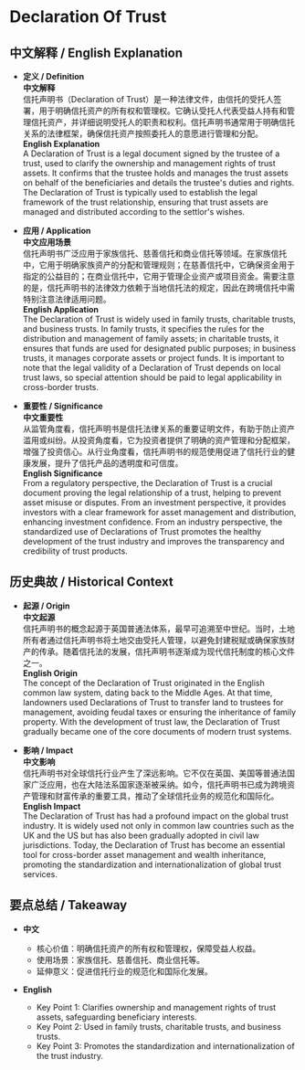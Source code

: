# Declaration Of Trust

## 中文解释 / English Explanation

* **定义 / Definition**  
  **中文解释**  
  信托声明书（Declaration of Trust）是一种法律文件，由信托的受托人签署，用于明确信托资产的所有权和管理权。它确认受托人代表受益人持有和管理信托资产，并详细说明受托人的职责和权利。信托声明书通常用于明确信托关系的法律框架，确保信托资产按照委托人的意愿进行管理和分配。  
  **English Explanation**  
  A Declaration of Trust is a legal document signed by the trustee of a trust, used to clarify the ownership and management rights of trust assets. It confirms that the trustee holds and manages the trust assets on behalf of the beneficiaries and details the trustee's duties and rights. The Declaration of Trust is typically used to establish the legal framework of the trust relationship, ensuring that trust assets are managed and distributed according to the settlor's wishes.

* **应用 / Application**  
  **中文应用场景**  
  信托声明书广泛应用于家族信托、慈善信托和商业信托等领域。在家族信托中，它用于明确家族资产的分配和管理规则；在慈善信托中，它确保资金用于指定的公益目的；在商业信托中，它用于管理企业资产或项目资金。需要注意的是，信托声明书的法律效力依赖于当地信托法的规定，因此在跨境信托中需特别注意法律适用问题。  
  **English Application**  
  The Declaration of Trust is widely used in family trusts, charitable trusts, and business trusts. In family trusts, it specifies the rules for the distribution and management of family assets; in charitable trusts, it ensures that funds are used for designated public purposes; in business trusts, it manages corporate assets or project funds. It is important to note that the legal validity of a Declaration of Trust depends on local trust laws, so special attention should be paid to legal applicability in cross-border trusts.

* **重要性 / Significance**  
  **中文重要性**  
  从监管角度看，信托声明书是信托法律关系的重要证明文件，有助于防止资产滥用或纠纷。从投资角度看，它为投资者提供了明确的资产管理和分配框架，增强了投资信心。从行业角度看，信托声明书的规范使用促进了信托行业的健康发展，提升了信托产品的透明度和可信度。  
  **English Significance**  
  From a regulatory perspective, the Declaration of Trust is a crucial document proving the legal relationship of a trust, helping to prevent asset misuse or disputes. From an investment perspective, it provides investors with a clear framework for asset management and distribution, enhancing investment confidence. From an industry perspective, the standardized use of Declarations of Trust promotes the healthy development of the trust industry and improves the transparency and credibility of trust products.

## 历史典故 / Historical Context

* **起源 / Origin**  
  **中文起源**  
  信托声明书的概念起源于英国普通法体系，最早可追溯至中世纪。当时，土地所有者通过信托声明书将土地交由受托人管理，以避免封建税赋或确保家族财产的传承。随着信托法的发展，信托声明书逐渐成为现代信托制度的核心文件之一。  
  **English Origin**  
  The concept of the Declaration of Trust originated in the English common law system, dating back to the Middle Ages. At that time, landowners used Declarations of Trust to transfer land to trustees for management, avoiding feudal taxes or ensuring the inheritance of family property. With the development of trust law, the Declaration of Trust gradually became one of the core documents of modern trust systems.

* **影响 / Impact**  
  **中文影响**  
  信托声明书对全球信托行业产生了深远影响。它不仅在英国、美国等普通法国家广泛应用，也在大陆法系国家逐渐被采纳。如今，信托声明书已成为跨境资产管理和财富传承的重要工具，推动了全球信托业务的规范化和国际化。  
  **English Impact**  
  The Declaration of Trust has had a profound impact on the global trust industry. It is widely used not only in common law countries such as the UK and the US but has also been gradually adopted in civil law jurisdictions. Today, the Declaration of Trust has become an essential tool for cross-border asset management and wealth inheritance, promoting the standardization and internationalization of global trust services.

## 要点总结 / Takeaway

* **中文**  
  - 核心价值：明确信托资产的所有权和管理权，保障受益人权益。  
  - 使用场景：家族信托、慈善信托、商业信托等。  
  - 延伸意义：促进信托行业的规范化和国际化发展。  

* **English**  
  - Key Point 1: Clarifies ownership and management rights of trust assets, safeguarding beneficiary interests.  
  - Key Point 2: Used in family trusts, charitable trusts, and business trusts.  
  - Key Point 3: Promotes the standardization and internationalization of the trust industry.